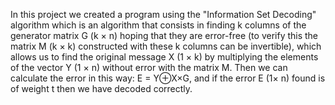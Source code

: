 In this project we created a program using the "Information Set Decoding" algorithm which is an algorithm that consists in finding k columns of the generator matrix G (k × n) hoping that they are error-free (to verify this the matrix M (k × k) constructed with these k columns can be invertible), which allows us to find the original message X (1 × k) by multiplying the elements of the vector Y (1 × n) without error with the matrix M. Then we can calculate the error in this way: E = Y⊕X×G, and if the error E (1× n) found is of weight t then we have decoded correctly.

